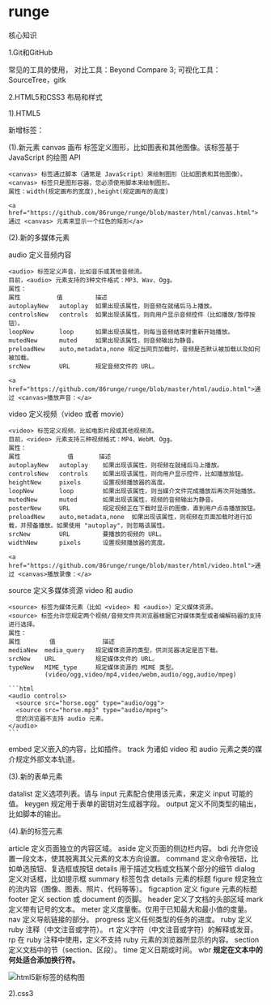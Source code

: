 # runge

核心知识

1.Git和GitHub

常见的工具的使用， 对比工具：Beyond Compare 3; 可视化工具：SourceTree，gitk

2.HTML5和CSS3 布局和样式

1).HTML5

新增标签：

  (1).新元素 canvas 画布  标签定义图形，比如图表和其他图像。该标签基于 JavaScript 的绘图 API

    <canvas> 标签通过脚本（通常是 JavaScript）来绘制图形（比如图表和其他图像）。
    <canvas> 标签只是图形容器，您必须使用脚本来绘制图形。
    属性：width(规定画布的宽度),height(规定画布的高度)

    <a href="https://github.com/86runge/runge/blob/master/html/canvas.html">通过 <canvas> 元素来显示一个红色的矩形</a>

  (2).新的多媒体元素

  audio 定义音频内容

    <audio> 标签定义声音，比如音乐或其他音频流。
    目前，<audio> 元素支持的3种文件格式：MP3、Wav、Ogg。
    属性：
    属性          值         描述
    autoplayNew   autoplay  如果出现该属性，则音频在就绪后马上播放。
    controlsNew   controls  如果出现该属性，则向用户显示音频控件（比如播放/暂停按钮）。
    loopNew       loop      如果出现该属性，则每当音频结束时重新开始播放。
    mutedNew      muted     如果出现该属性，则音频输出为静音。
    preloadNew    auto,metadata,none 规定当网页加载时，音频是否默认被加载以及如何被加载。
    srcNew        URL       规定音频文件的 URL。

    <a href="https://github.com/86runge/runge/blob/master/html/audio.html">通过 <canvas>播放声音：</a>

  video 定义视频（video 或者 movie）

    <video> 标签定义视频，比如电影片段或其他视频流。
    目前，<video> 元素支持三种视频格式：MP4、WebM、Ogg。
    属性：
    属性             值       描述
    autoplayNew   autoplay    如果出现该属性，则视频在就绪后马上播放。
    controlsNew   controls    如果出现该属性，则向用户显示控件，比如播放按钮。
    heightNew     pixels      设置视频播放器的高度。
    loopNew       loop        如果出现该属性，则当媒介文件完成播放后再次开始播放。
    mutedNew      muted       如果出现该属性，视频的音频输出为静音。
    posterNew     URL         规定视频正在下载时显示的图像，直到用户点击播放按钮。
    preloadNew    auto,metadata,none  如果出现该属性，则视频在页面加载时进行加载，并预备播放。如果使用 "autoplay"，则忽略该属性。
    srcNew        URL         要播放的视频的 URL。
    widthNew      pixels      设置视频播放器的宽度。

    <a href="https://github.com/86runge/runge/blob/master/html/video.html">通过 <canvas>播放录像：</a>

  source  定义多媒体资源 video 和 audio

    <source> 标签为媒体元素（比如 <video> 和 <audio>）定义媒体资源。
    <source> 标签允许您规定两个视频/音频文件共浏览器根据它对媒体类型或者编解码器的支持进行选择。
    属性：
    属性        值             描述
    mediaNew  media_query   规定媒体资源的类型，供浏览器决定是否下载。
    srcNew    URL           规定媒体文件的 URL。
    typeNew   MIME_type     规定媒体资源的 MIME 类型。
              (video/ogg,video/mp4,video/webm,audio/ogg,audio/mpeg)

    ```html
    <audio controls>
      <source src="horse.ogg" type="audio/ogg">
      <source src="horse.mp3" type="audio/mpeg">
      您的浏览器不支持 audio 元素。
    </audio>
    ```

  embed 定义嵌入的内容，比如插件。
  track 为诸如 video 和 audio 元素之类的媒介规定外部文本轨道。

  (3).新的表单元素

  datalist  定义选项列表。请与 input 元素配合使用该元素，来定义 input 可能的值。
  keygen  规定用于表单的密钥对生成器字段。
  output  定义不同类型的输出，比如脚本的输出。

  (4).新的标签元素

  article  定义页面独立的内容区域。
  aside  定义页面的侧边栏内容。
  bdi  允许您设置一段文本，使其脱离其父元素的文本方向设置。
  command  定义命令按钮，比如单选按钮、复选框或按钮
  details  用于描述文档或文档某个部分的细节
  dialog   定义对话框，比如提示框
  summary  标签包含 details 元素的标题
  figure   规定独立的流内容（图像、图表、照片、代码等等）。
  figcaption   定义 figure  元素的标题
  footer   定义 section 或 document 的页脚。
  header   定义了文档的头部区域
  mark   定义带有记号的文本。
  meter  定义度量衡。仅用于已知最大和最小值的度量。
  nav  定义导航链接的部分。
  progress   定义任何类型的任务的进度。
  ruby   定义 ruby 注释（中文注音或字符）。
  rt   定义字符（中文注音或字符）的解释或发音。
  rp   在 ruby 注释中使用，定义不支持 ruby 元素的浏览器所显示的内容。
  section  定义文档中的节（section、区段）。
  time   定义日期或时间。
  wbr  **规定在文本中的何处适合添加换行符。**

  ![html5新标签的结构图](https://github.com/86runge/runge/raw/master/img/html5.jpg)

2).css3
